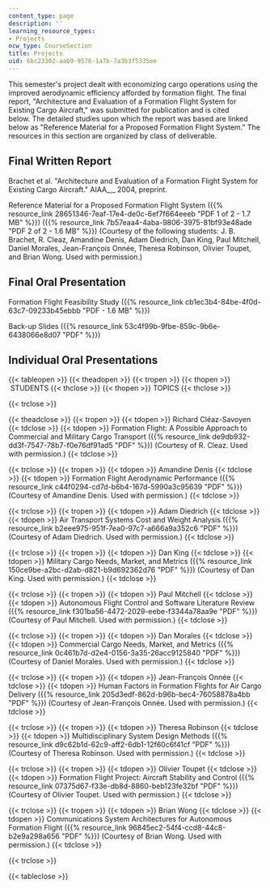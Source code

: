 ```yaml
---
content_type: page
description: ''
learning_resource_types:
- Projects
ocw_type: CourseSection
title: Projects
uid: 6bc23302-aab9-9576-1a7b-7a3b3f5335ee
---
```


This semester's project dealt with economizing cargo operations using the improved aerodynamic efficiency afforded by formation flight. The final report, "Architecture and Evaluation of a Formation Flight System for Existing Cargo Aircraft," was submitted for publication and is cited below. The detailed studies upon which the report was based are linked below as "Reference Material for a Proposed Formation Flight System." The resources in this section are organized by class of deliverable.

Final Written Report
--------------------

Brachet et al. "Architecture and Evaluation of a Formation Flight System for Existing Cargo Aircraft." AIAA_,_ 2004, preprint.  
  
Reference Material for a Proposed Formation Flight System ({{% resource_link 28651346-7eaf-17e4-de0c-6ef7f664eeeb "PDF 1 of 2 - 1.7 MB" %}}) ({{% resource_link 7b57eaa4-4aba-9806-3975-81bf93e48ade "PDF 2 of 2 - 1.6 MB" %}}) (Courtesy of the following students: J. B. Brachet, R. Cleaz, Amandine Denis, Adam Diedrich, Dan King, Paul Mitchell, Daniel Morales, Jean-François Onnée, Theresa Robinson, Olivier Toupet, and Brian Wong. Used with permission.)

Final Oral Presentation
-----------------------

Formation Flight Feasibility Study ({{% resource_link cb1ec3b4-84be-4f0d-63c7-09233b45ebbb "PDF - 1.6 MB" %}})  
  
Back-up Slides ({{% resource_link 53c4f99b-9fbe-859c-9b6e-6438066e8d07 "PDF" %}})

Individual Oral Presentations
-----------------------------

{{< tableopen >}}
{{< theadopen >}}
{{< tropen >}}
{{< thopen >}}
 STUDENTS
{{< thclose >}}
{{< thopen >}}
TOPICS
{{< thclose >}}

{{< trclose >}}

{{< theadclose >}}
{{< tropen >}}
{{< tdopen >}}
Richard Cléaz-Savoyen
{{< tdclose >}}
{{< tdopen >}}
Formation Flight: A Possible Approach to Commercial and Military Cargo Transport ({{% resource_link de9db932-dd3f-7547-78b7-f0e76df91ad5 "PDF" %}}) (Courtesy of R. Cleaz. Used with permission.)
{{< tdclose >}}

{{< trclose >}}
{{< tropen >}}
{{< tdopen >}}
Amandine Denis
{{< tdclose >}}
{{< tdopen >}}
Formation Flight Aerodynamic Performance ({{% resource_link c44f0294-cd7d-b6b4-167d-5990a3c95639 "PDF" %}}) (Courtesy of Amandine Denis. Used with permission.)
{{< tdclose >}}

{{< trclose >}}
{{< tropen >}}
{{< tdopen >}}
Adam Diedrich
{{< tdclose >}}
{{< tdopen >}}
Air Transport Systems Cost and Weight Analysis ({{% resource_link b2eee975-951f-7ea0-97c7-a666a9a352c6 "PDF" %}}) (Courtesy of Adam Diedrich. Used with permission.)
{{< tdclose >}}

{{< trclose >}}
{{< tropen >}}
{{< tdopen >}}
Dan King
{{< tdclose >}}
{{< tdopen >}}
Military Cargo Needs, Market, and Metrics ({{% resource_link 150ce9be-a2bc-d2ab-d821-b9d692362d76 "PDF" %}}) (Courtesy of Dan King. Used with permission.)
{{< tdclose >}}

{{< trclose >}}
{{< tropen >}}
{{< tdopen >}}
Paul Mitchell
{{< tdclose >}}
{{< tdopen >}}
Autonomous Flight Control and Software Literature Review ({{% resource_link f301ba56-4472-2029-eebe-f3344a78aa9e "PDF" %}}) (Courtesy of Paul Mitchell. Used with permission.)
{{< tdclose >}}

{{< trclose >}}
{{< tropen >}}
{{< tdopen >}}
Dan Morales
{{< tdclose >}}
{{< tdopen >}}
Commercial Cargo Needs, Market, and Metrics ({{% resource_link 0c461b7d-d2e4-0156-3a35-26acc9125840 "PDF" %}}) (Courtesy of Daniel Morales. Used with permission.)
{{< tdclose >}}

{{< trclose >}}
{{< tropen >}}
{{< tdopen >}}
Jean-François Onnée
{{< tdclose >}}
{{< tdopen >}}
Human Factors in Formation Flights for Air Cargo Delivery ({{% resource_link 205d3edf-862d-b96b-bec4-76058878a4bb "PDF" %}}) (Courtesy of Jean-François Onnée. Used with permission.)
{{< tdclose >}}

{{< trclose >}}
{{< tropen >}}
{{< tdopen >}}
Theresa Robinson
{{< tdclose >}}
{{< tdopen >}}
Multidisciplinary System Design Methods ({{% resource_link d9c62b1d-62c9-aff2-6db1-12f60c6f41cf "PDF" %}}) (Courtesy of Theresa Robinson. Used with permission.)
{{< tdclose >}}

{{< trclose >}}
{{< tropen >}}
{{< tdopen >}}
Olivier Toupet
{{< tdclose >}}
{{< tdopen >}}
Formation Flight Project: Aircraft Stability and Control ({{% resource_link 07375d67-f33e-db8d-8860-beb123fe32bf "PDF" %}}) (Courtesy of Olivier Toupet. Used with permission.)
{{< tdclose >}}

{{< trclose >}}
{{< tropen >}}
{{< tdopen >}}
Brian Wong
{{< tdclose >}}
{{< tdopen >}}
Communications System Architectures for Autonomous Formation Flight ({{% resource_link 96845ec2-54f4-ccd8-44c8-b2e9a298a656 "PDF" %}}) (Courtesy of Brian Wong. Used with permission.)
{{< tdclose >}}

{{< trclose >}}

{{< tableclose >}}